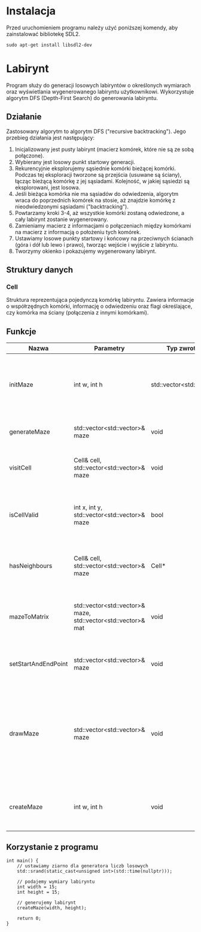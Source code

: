 # Instalacja
Przed uruchomieniem programu należy użyć poniższej komendy, aby zainstalować bibliotekę SDL2.
```
sudo apt-get install libsdl2-dev
```

# Labirynt

Program służy do generacji losowych labiryntów o określonych wymiarach oraz wyświetlania wygenerowanego labiryntu użytkownikowi. Wykorzystuje algorytm DFS (Depth-First Search) do generowania labiryntu.

## Działanie

Zastosowany algorytm to algorytm DFS ("recursive backtracking"). Jego przebieg działania jest następujący:
1. Inicjalizowany jest pusty labirynt (macierz komórek, które nie są ze sobą połączone).
2. Wybierany jest losowy punkt startowy generacji.
3. Rekurencyjnie eksplorujemy sąsiednie komórki bieżącej komórki. Podczas tej eksploracji tworzone są przejścia (usuwane są ściany), łącząc bieżącą komórkę z jej sąsiadami. Kolejność, w jakiej sąsiedzi są eksplorowani, jest losowa.
4. Jeśli bieżąca komórka nie ma sąsiadów do odwiedzenia, algorytm wraca do poprzednich komórek na stosie, aż znajdzie komórkę z nieodwiedzonymi sąsiadami ("backtracking").
5. Powtarzamy kroki 3-4, aż wszystkie komórki zostaną odwiedzone, a cały labirynt zostanie wygenerowany.
6. Zamieniamy macierz z informacjami o połączeniach między komórkami na macierz z informacją o położeniu tych komórek.
7. Ustawiamy losowe punkty startowy i końcowy na przeciwnych ścianach (góra i dół lub lewo i prawo), tworząc wejście i wyjście z labiryntu.
8. Tworzymy okienko i pokazujemy wygenerowany labirynt.

## Struktury danych

### Cell
Struktura reprezentująca pojedynczą komórkę labiryntu.
Zawiera informacje o współrzędnych komórki, informację o odwiedzeniu oraz flagi określające, czy komórka ma ściany (połączenia z innymi komórkami).

## Funkcje

| Nazwa  | Parametry |  Typ zwrotny |  Opis |
| ------- |------|------ |------|
| initMaze      |int w, int h |std::vector<std::vector<Cell>>| zwraca labirynt (macierz komórek), w którym nie ma żadnych połączeń między komórkami o podanej długości i szerokości    |
| generateMaze      | std::vector<std::vector<Cell>>& maze|void| generuje labirynt z losowo wybranym startowym punktem generacji     |
| visitCell      |Cell& cell, std::vector<std::vector<Cell>>& maze |void| odwiedza komórkę i (jeżeli to możliwe) tworzy połączenia między nią a jej sąsiadami    |
| isCellValid | int x, int y, std::vector<std::vector<Cell>>& maze |bool| zwraca informację, czy komórka jest poprawna, tj. czy nie wykracza poza labirynt i nie była jeszcze odwiedzona|
| hasNeighbours |Cell& cell, std::vector<std::vector<Cell>>& maze  |Cell*|zwraca losowego sąsiada spośród poprawnych (nieodwiedzonych) sąsiadów danej komórki|
| mazeToMatrix | std::vector<std::vector<Cell>>& maze, std::vector<std::vector<int>>& mat  |void| zamienia macierz komórek (połączeń między nimi) na macierz z informacją o tym, co znajduje się na danym polu|
| setStartAndEndPoint | std::vector<std::vector<int>>& maze| void| losowo ustawia punkt, z którego startujemy i punkt, do którego mamy dotrzeć|
| drawMaze |std::vector<std::vector<int>>& maze| void |wizualizuje labirynt przy użyciu biblioteki SDL2. Jest on rysowany jako siatka komórek, gdzie białe komórki reprezentują ścieżki, czarne to ściany, czerwone to punkt startowy, a zielone to punkt docelowy|
| createMaze |int w, int h| void |wszystkie funkcje (generateMaze, mazeToMatrix, drawMaze) spakowane w jedną|

## Korzystanie z programu

```
int main() {
    // ustawiamy ziarno dla generatora liczb losowych
    std::srand(static_cast<unsigned int>(std::time(nullptr)));

    // podajemy wymiary labiryntu
    int width = 15;
    int height = 15;

    // generujemy labirynt
    createMaze(width, height);

    return 0;
}

```